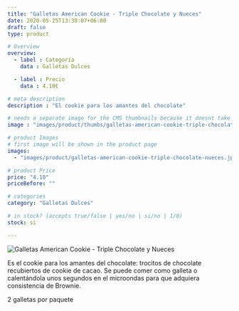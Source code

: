 ```yaml
---
title: "Galletas American Cookie - Triple Chocolate y Nueces"
date: 2020-05-25T13:39:07+06:00
draft: false
type: product

# Overview
overview:
  - label : Categoría
    data : Galletas Dulces

  - label : Precio
    data : 4.10€

# meta description
description : "El cookie para los amantes del chocolate"

# needs a separate image for the CMS thumbnails because it doesnt take arrays (slideshow images)
image : "images/product/thumbs/galletas-american-cookie-triple-chocolate-nueces.jpg"

# product Images
# first image will be shown in the product page
images:
  - "images/product/galletas-american-cookie-triple-chocolate-nueces.jpg"

# product Price
price: "4.10"
priceBefore: ""

# categories
category: "Galletas Dulces"

# in stock? (accepts true/false | yes/no | si/no | 1/0)
stock: si

---
```

![Galletas American Cookie - Triple Chocolate y Nueces](/images/product/galletas-american-cookie-triple-chocolate-nueces.jpg "Galletas American Cookie - Triple Chocolate y Nueces")

Es el cookie para los amantes del chocolate: trocitos de chocolate recubiertos de cookie de cacao. Se puede comer como galleta o calentándola unos segundos en el microondas para que adquiera consistencia de Brownie.

2 galletas por paquete
